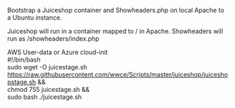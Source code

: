 Bootstrap a Juiceshop container and Showheaders.php on local Apache to a Ubuntu instance.

Juiceshop will run in a container mapped to / in Apache.
Showheaders will run as /showheaders/index.php


AWS User-data or Azure cloud-init   
#!/bin/bash  
sudo wget -O juicestage.sh https://raw.githubusercontent.com/wwce/Scripts/master/juiceshop/juiceshopstage.sh &&  
chmod 755 juicestage.sh &&  
sudo bash ./juicestage.sh  
